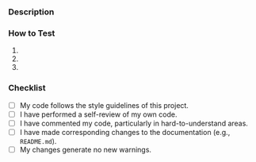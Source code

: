 <!--
Thank you for contributing to ChromaScale! Please provide a clear and concise description of your changes.
-->

### Description

<!-- What does this PR do? Why is it needed? -->
<!-- If it fixes an open issue, please link to it here: `Fixes #123` -->

### How to Test

<!-- Please describe the steps a reviewer can take to manually test your changes. -->

1.
2.
3.

### Checklist

<!-- Go over all the following points, and put an `x` in all the boxes that apply. -->

- [ ] My code follows the style guidelines of this project.
- [ ] I have performed a self-review of my own code.
- [ ] I have commented my code, particularly in hard-to-understand areas.
- [ ] I have made corresponding changes to the documentation (e.g., `README.md`).
- [ ] My changes generate no new warnings.
